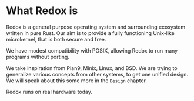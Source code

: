What Redox is
=============

Redox is a general purpose operating system and surrounding ecosystem written in pure Rust. Our aim is to provide a fully functioning Unix-like microkernel, that is both secure and free.

We have modest compatibility with POSIX, allowing Redox to run many programs without porting.

We take inspiration from Plan9, Minix, Linux, and BSD. We are trying to generalize various concepts from other systems, to get one unified design. We will speak about this some more in the `Design` chapter.

Redox runs on real hardware today.
